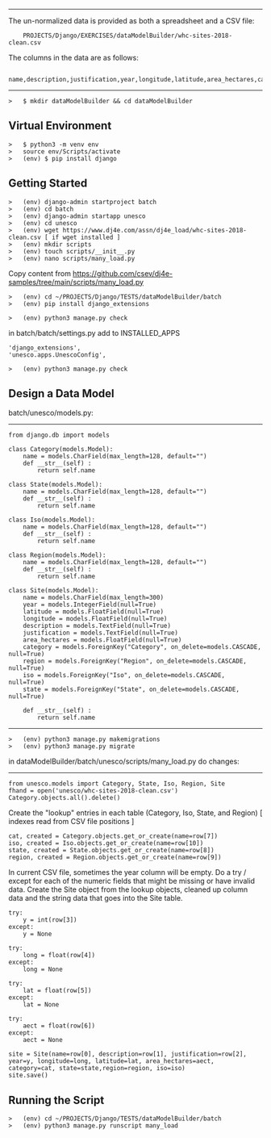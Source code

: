 __________________________________________________________________________________________________________

 The un-normalized data is provided as both a spreadsheet and a CSV file:

        PROJECTS/Django/EXERCISES/dataModelBuilder/whc-sites-2018-clean.csv

 The columns in the data are as follows:

        name,description,justification,year,longitude,latitude,area_hectares,category,state,region,iso

__________________________________________________________________________________________________________

    >   $ mkdir dataModelBuilder && cd dataModelBuilder


Virtual Environment
-------------------

    >   $ python3 -m venv env
    >   source env/Scripts/activate
    >   (env) $ pip install django


Getting Started
---------------

    >   (env) django-admin startproject batch
    >   (env) cd batch
    >   (env) django-admin startapp unesco
    >   (env) cd unesco
    >   (env) wget https://www.dj4e.com/assn/dj4e_load/whc-sites-2018-clean.csv [ if wget installed ]
    >   (env) mkdir scripts
    >   (env) touch scripts/__init__.py
    >   (env) nano scripts/many_load.py

Copy content from https://github.com/csev/dj4e-samples/tree/main/scripts/many_load.py

    >   (env) cd ~/PROJECTS/Django/TESTS/dataModelBuilder/batch
    >   (env) pip install django_extensions

    >   (env) python3 manage.py check

in batch/batch/settings.py add to INSTALLED_APPS

    'django_extensions',
    'unesco.apps.UnescoConfig',

    >   (env) python3 manage.py check

Design a Data Model
-------------------

batch/unesco/models.py:

------------------------------------------------------------------------------------------
    from django.db import models

    class Category(models.Model):
        name = models.CharField(max_length=128, default="")
        def __str__(self) :
            return self.name

    class State(models.Model):
        name = models.CharField(max_length=128, default="")
        def __str__(self) :
            return self.name

    class Iso(models.Model):
        name = models.CharField(max_length=128, default="")
        def __str__(self) :
            return self.name

    class Region(models.Model):
        name = models.CharField(max_length=128, default="")
        def __str__(self) :
            return self.name

    class Site(models.Model):
        name = models.CharField(max_length=300)
        year = models.IntegerField(null=True)
        latitude = models.FloatField(null=True)
        longitude = models.FloatField(null=True)
        description = models.TextField(null=True)
        justification = models.TextField(null=True)
        area_hectares = models.FloatField(null=True)
        category = models.ForeignKey("Category", on_delete=models.CASCADE, null=True)
        region = models.ForeignKey("Region", on_delete=models.CASCADE, null=True)
        iso = models.ForeignKey("Iso", on_delete=models.CASCADE, null=True)
        state = models.ForeignKey("State", on_delete=models.CASCADE, null=True)

        def __str__(self) :
            return self.name

------------------------------------------------------------------------------------------

    >   (env) python3 manage.py makemigrations
    >   (env) python3 manage.py migrate

in dataModelBuilder/batch/unesco/scripts/many_load.py do changes:

------------------------------------------------------------------------------
    from unesco.models import Category, State, Iso, Region, Site
    fhand = open('unesco/whc-sites-2018-clean.csv')
    Category.objects.all().delete()

Create the "lookup" entries in each table (Category, Iso, State, and Region) [ indexes read from CSV file positions ] 

    cat, created = Category.objects.get_or_create(name=row[7])
    iso, created = Iso.objects.get_or_create(name=row[10])
    state, created = State.objects.get_or_create(name=row[8])
    region, created = Region.objects.get_or_create(name=row[9])

In current CSV file, sometimes the year column will be empty. 
Do a try / except for each of the numeric fields that might be missing or have invalid data.
Create the Site object from the lookup objects, cleaned up column data and the string data that goes into the Site table.

    try:
        y = int(row[3])
    except:
        y = None
    
    try:
        long = float(row[4])
    except:
        long = None
    
    try:
        lat = float(row[5])
    except:
        lat = None
    
    try:
        aect = float(row[6])
    except:
        aect = None
    
    site = Site(name=row[0], description=row[1], justification=row[2], year=y, longitude=long, latitude=lat, area_hectares=aect, category=cat, state=state,region=region, iso=iso)
    site.save()


Running the Script
------------------

    >   (env) cd ~/PROJECTS/Django/TESTS/dataModelBuilder/batch
    >   (env) python3 manage.py runscript many_load

